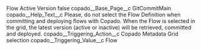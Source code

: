 <?xml version="1.0" encoding="UTF-8"?>
<CustomMetadata xmlns="http://soap.sforce.com/2006/04/metadata" xmlns:xsi="http://www.w3.org/2001/XMLSchema-instance" xmlns:xsd="http://www.w3.org/2001/XMLSchema">
    <label>Flow Active Version</label>
    <protected>false</protected>
    <values>
        <field>copado__Base_Page__c</field>
        <value xsi:type="xsd:string">GitCommitMain</value>
    </values>
    <values>
        <field>copado__Help_Text__c</field>
        <value xsi:type="xsd:string">Please, do not select the Flow Definition when committing and deploying flows with Copado. When the Flow is selected in the grid, the latest version (active or inactive) will be retrieved, committed and deployed.</value>
    </values>
    <values>
        <field>copado__Triggering_Action__c</field>
        <value xsi:type="xsd:string">Copado Metadata Grid selection</value>
    </values>
    <values>
        <field>copado__Triggering_Value__c</field>
        <value xsi:type="xsd:string">Flow</value>
    </values>
</CustomMetadata>
